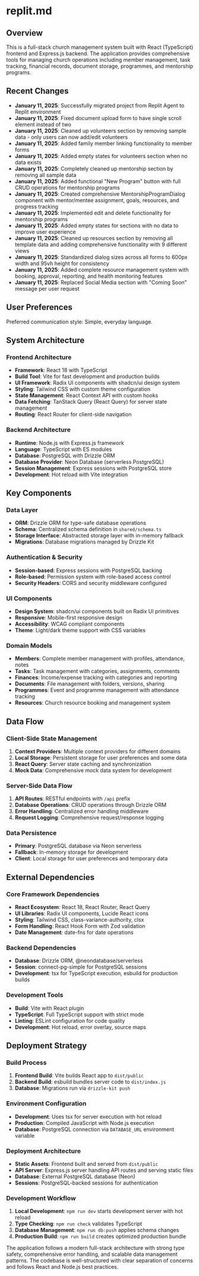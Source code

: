 # replit.md

## Overview

This is a full-stack church management system built with React (TypeScript) frontend and Express.js backend. The application provides comprehensive tools for managing church operations including member management, task tracking, financial records, document storage, programmes, and mentorship programs.

## Recent Changes

- **January 11, 2025**: Successfully migrated project from Replit Agent to Replit environment
- **January 11, 2025**: Fixed document upload form to have single scroll element instead of two
- **January 11, 2025**: Cleaned up volunteers section by removing sample data - only users can now add/edit volunteers
- **January 11, 2025**: Added family member linking functionality to member forms
- **January 11, 2025**: Added empty states for volunteers section when no data exists
- **January 11, 2025**: Completely cleaned up mentorship section by removing all sample data
- **January 11, 2025**: Added functional "New Program" button with full CRUD operations for mentorship programs
- **January 11, 2025**: Created comprehensive MentorshipProgramDialog component with mentor/mentee assignment, goals, resources, and progress tracking
- **January 11, 2025**: Implemented edit and delete functionality for mentorship programs
- **January 11, 2025**: Added empty states for sections with no data to improve user experience
- **January 11, 2025**: Cleaned up resources section by removing all template data and adding comprehensive functionality with 9 different views
- **January 11, 2025**: Standardized dialog sizes across all forms to 600px width and 95vh height for consistency
- **January 11, 2025**: Added complete resource management system with booking, approval, reporting, and health monitoring features
- **January 11, 2025**: Replaced Social Media section with "Coming Soon" message per user request

## User Preferences

Preferred communication style: Simple, everyday language.

## System Architecture

### Frontend Architecture
- **Framework**: React 18 with TypeScript
- **Build Tool**: Vite for fast development and production builds
- **UI Framework**: Radix UI components with shadcn/ui design system
- **Styling**: Tailwind CSS with custom theme configuration
- **State Management**: React Context API with custom hooks
- **Data Fetching**: TanStack Query (React Query) for server state management
- **Routing**: React Router for client-side navigation

### Backend Architecture
- **Runtime**: Node.js with Express.js framework
- **Language**: TypeScript with ES modules
- **Database**: PostgreSQL with Drizzle ORM
- **Database Provider**: Neon Database (serverless PostgreSQL)
- **Session Management**: Express sessions with PostgreSQL store
- **Development**: Hot reload with Vite integration

## Key Components

### Data Layer
- **ORM**: Drizzle ORM for type-safe database operations
- **Schema**: Centralized schema definition in `shared/schema.ts`
- **Storage Interface**: Abstracted storage layer with in-memory fallback
- **Migrations**: Database migrations managed by Drizzle Kit

### Authentication & Security
- **Session-based**: Express sessions with PostgreSQL backing
- **Role-based**: Permission system with role-based access control
- **Security Headers**: CORS and security middleware configured

### UI Components
- **Design System**: shadcn/ui components built on Radix UI primitives
- **Responsive**: Mobile-first responsive design
- **Accessibility**: WCAG compliant components
- **Theme**: Light/dark theme support with CSS variables

### Domain Models
- **Members**: Complete member management with profiles, attendance, notes
- **Tasks**: Task management with categories, assignments, comments
- **Finances**: Income/expense tracking with categories and reporting
- **Documents**: File management with folders, versions, sharing
- **Programmes**: Event and programme management with attendance tracking
- **Resources**: Church resource booking and management system

## Data Flow

### Client-Side State Management
1. **Context Providers**: Multiple context providers for different domains
2. **Local Storage**: Persistent storage for user preferences and some data
3. **React Query**: Server state caching and synchronization
4. **Mock Data**: Comprehensive mock data system for development

### Server-Side Data Flow
1. **API Routes**: RESTful endpoints with `/api` prefix
2. **Database Operations**: CRUD operations through Drizzle ORM
3. **Error Handling**: Centralized error handling middleware
4. **Request Logging**: Comprehensive request/response logging

### Data Persistence
- **Primary**: PostgreSQL database via Neon serverless
- **Fallback**: In-memory storage for development
- **Client**: Local storage for user preferences and temporary data

## External Dependencies

### Core Framework Dependencies
- **React Ecosystem**: React 18, React Router, React Query
- **UI Libraries**: Radix UI components, Lucide React icons
- **Styling**: Tailwind CSS, class-variance-authority, clsx
- **Form Handling**: React Hook Form with Zod validation
- **Date Management**: date-fns for date operations

### Backend Dependencies
- **Database**: Drizzle ORM, @neondatabase/serverless
- **Session**: connect-pg-simple for PostgreSQL sessions
- **Development**: tsx for TypeScript execution, esbuild for production builds

### Development Tools
- **Build**: Vite with React plugin
- **TypeScript**: Full TypeScript support with strict mode
- **Linting**: ESLint configuration for code quality
- **Development**: Hot reload, error overlay, source maps

## Deployment Strategy

### Build Process
1. **Frontend Build**: Vite builds React app to `dist/public`
2. **Backend Build**: esbuild bundles server code to `dist/index.js`
3. **Database**: Migrations run via `drizzle-kit push`

### Environment Configuration
- **Development**: Uses tsx for server execution with hot reload
- **Production**: Compiled JavaScript with Node.js execution
- **Database**: PostgreSQL connection via `DATABASE_URL` environment variable

### Deployment Architecture
- **Static Assets**: Frontend built and served from `dist/public`
- **API Server**: Express.js server handling API routes and serving static files
- **Database**: External PostgreSQL database (Neon)
- **Sessions**: PostgreSQL-backed sessions for authentication

### Development Workflow
1. **Local Development**: `npm run dev` starts development server with hot reload
2. **Type Checking**: `npm run check` validates TypeScript
3. **Database Management**: `npm run db:push` applies schema changes
4. **Production Build**: `npm run build` creates optimized production bundle

The application follows a modern full-stack architecture with strong type safety, comprehensive error handling, and scalable data management patterns. The codebase is well-structured with clear separation of concerns and follows React and Node.js best practices.